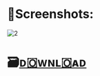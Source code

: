 # 📸Screenshots:

![2](https://github.com/anigamingc1/-/assets/162616596/f97f9189-5b1c-4cfc-a998-d9f249934922)

# 🗃️[ᴅ🇴ᴡɴʟ🇴ᴀᴅ](https://jmthedesigner.com/storage/z9f4l6n2x0vI)
